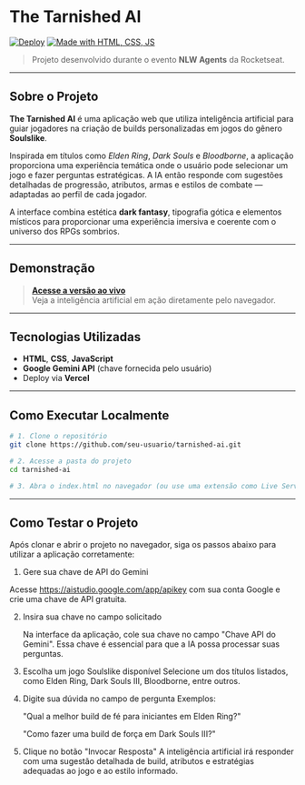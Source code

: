 # The Tarnished AI

[![Deploy](https://img.shields.io/badge/Vercel-Live%20Preview-black?logo=vercel)](https://tarnished-ai.vercel.app/)
[![Made with HTML, CSS, JS](https://img.shields.io/badge/HTML%20%2F%20CSS%20%2F%20JS-blue?logo=javascript&logoColor=white)]()

> Projeto desenvolvido durante o evento **NLW Agents** da Rocketseat.

---

## Sobre o Projeto

**The Tarnished AI** é uma aplicação web que utiliza inteligência artificial para guiar jogadores na criação de builds personalizadas em jogos do gênero **Soulslike**.

Inspirada em títulos como *Elden Ring*, *Dark Souls* e *Bloodborne*, a aplicação proporciona uma experiência temática onde o usuário pode selecionar um jogo e fazer perguntas estratégicas. A IA então responde com sugestões detalhadas de progressão, atributos, armas e estilos de combate — adaptadas ao perfil de cada jogador.

A interface combina estética **dark fantasy**, tipografia gótica e elementos místicos para proporcionar uma experiência imersiva e coerente com o universo dos RPGs sombrios.

---

##  Demonstração

> **[Acesse a versão ao vivo](https://tarnished-ai.vercel.app/)**  
Veja a inteligência artificial em ação diretamente pelo navegador.

---

##  Tecnologias Utilizadas

- **HTML**, **CSS**, **JavaScript**
- **Google Gemini API** (chave fornecida pelo usuário)
- Deploy via **Vercel**

---

##  Como Executar Localmente

```bash
# 1. Clone o repositório
git clone https://github.com/seu-usuario/tarnished-ai.git

# 2. Acesse a pasta do projeto
cd tarnished-ai

# 3. Abra o index.html no navegador (ou use uma extensão como Live Server)
```
---


## Como Testar o Projeto
Após clonar e abrir o projeto no navegador, siga os passos abaixo para utilizar a aplicação corretamente:

 1. Gere sua chave de API do Gemini

Acesse https://aistudio.google.com/app/apikey com sua conta Google e crie uma chave de API gratuita.

 2. Insira sua chave no campo solicitado

	Na interface da aplicação, cole sua chave no campo "Chave API do Gemini". Essa chave é essencial para que a IA possa processar suas perguntas.

3. Escolha um jogo Soulslike disponível
	Selecione um dos títulos listados, como Elden Ring, Dark Souls III, Bloodborne, entre outros.

4. Digite sua dúvida no campo de pergunta
	Exemplos:

	"Qual a melhor build de fé para iniciantes em Elden Ring?"

	"Como fazer uma build de força em Dark Souls III?"

5. Clique no botão "Invocar Resposta"
	A inteligência artificial irá responder com uma sugestão detalhada de build, atributos e estratégias adequadas ao jogo e ao estilo informado.
